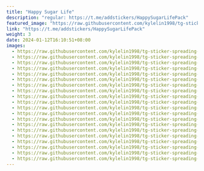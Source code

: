 ```yaml
---
title: "Happy Sugar Life"
description: "regular: https://t.me/addstickers/HappySugarLifePack"
featured_image: "https://raw.githubusercontent.com/kylelin1998/tg-sticker-spreading-worldwide-images/main/img/5614e90a-7de7-4a1d-8484-bc0b4e1a9b10.jpg"
link: "https://t.me/addstickers/HappySugarLifePack"
weight: 3
date: 2024-01-12T16:10:51+08:00
images:
  - https://raw.githubusercontent.com/kylelin1998/tg-sticker-spreading-worldwide-images/main/img/5614e90a-7de7-4a1d-8484-bc0b4e1a9b10.jpg
  - https://raw.githubusercontent.com/kylelin1998/tg-sticker-spreading-worldwide-images/main/img/1c409ed4-3d72-4c50-b355-0fa3b413a242.jpg
  - https://raw.githubusercontent.com/kylelin1998/tg-sticker-spreading-worldwide-images/main/img/7482390b-6627-4926-984e-1b829e014d45.jpg
  - https://raw.githubusercontent.com/kylelin1998/tg-sticker-spreading-worldwide-images/main/img/8520147b-5702-41f1-9b1f-67dbdbcba8d2.jpg
  - https://raw.githubusercontent.com/kylelin1998/tg-sticker-spreading-worldwide-images/main/img/dfd5d940-ffb1-4e40-8d69-ab561e27e3d9.jpg
  - https://raw.githubusercontent.com/kylelin1998/tg-sticker-spreading-worldwide-images/main/img/b0e68483-0029-4154-81a0-e5bfbb8c4869.jpg
  - https://raw.githubusercontent.com/kylelin1998/tg-sticker-spreading-worldwide-images/main/img/ac2bfa05-a046-43ef-b452-479d683a1a77.jpg
  - https://raw.githubusercontent.com/kylelin1998/tg-sticker-spreading-worldwide-images/main/img/f96f6d44-e0b3-4707-b838-1ceb382e21cb.jpg
  - https://raw.githubusercontent.com/kylelin1998/tg-sticker-spreading-worldwide-images/main/img/b3b5f88d-1412-437f-8b87-7d50f5ae0f1f.jpg
  - https://raw.githubusercontent.com/kylelin1998/tg-sticker-spreading-worldwide-images/main/img/d308767d-185e-43be-88e8-dfeb4efaab44.jpg
  - https://raw.githubusercontent.com/kylelin1998/tg-sticker-spreading-worldwide-images/main/img/226fbaea-3a94-4e5f-8855-0d4fb52192d4.jpg
  - https://raw.githubusercontent.com/kylelin1998/tg-sticker-spreading-worldwide-images/main/img/d05e23e6-af6b-4819-9f7e-74536c317df6.jpg
  - https://raw.githubusercontent.com/kylelin1998/tg-sticker-spreading-worldwide-images/main/img/f66373f0-3dda-410c-bbe5-8080639edd6e.jpg
  - https://raw.githubusercontent.com/kylelin1998/tg-sticker-spreading-worldwide-images/main/img/06041101-005e-44e7-853f-f7df1a19db7a.jpg
  - https://raw.githubusercontent.com/kylelin1998/tg-sticker-spreading-worldwide-images/main/img/30e16068-b78e-4f96-bf26-d38bd6bcb70e.jpg
  - https://raw.githubusercontent.com/kylelin1998/tg-sticker-spreading-worldwide-images/main/img/968c2323-dc1d-4606-92d2-8bc197ad1457.jpg
  - https://raw.githubusercontent.com/kylelin1998/tg-sticker-spreading-worldwide-images/main/img/b83f108f-d898-4b1d-9fa2-93a1bc499668.jpg
  - https://raw.githubusercontent.com/kylelin1998/tg-sticker-spreading-worldwide-images/main/img/140ee80a-14b3-46e7-a1d3-b91658c6e886.jpg
  - https://raw.githubusercontent.com/kylelin1998/tg-sticker-spreading-worldwide-images/main/img/6a350542-6289-4ad3-a7ed-c4e86e3faebe.jpg
  - https://raw.githubusercontent.com/kylelin1998/tg-sticker-spreading-worldwide-images/main/img/6f5594a5-18f9-468c-b7ae-67666cfc50e2.jpg
---
```

